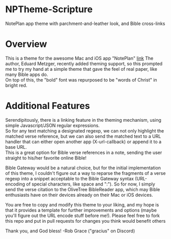 # NPTheme-Scripture
NotePlan app theme with parchment-and-leather look, and Bible cross-links

# Overview
This is a theme for the awesome Mac and iOS app "NotePlan" [link](https://apps.apple.com/us/app/noteplan-3/id1505432629)
The author, Eduard Metzger, recently added theming support, so this prompted me to try my hand 
at a simple theme that gave the feel of real paper, like many Bible apps do.  
On top of this, the "bold" font was repurposed to be "words of Christ" in bright red.

# Additional Features
Serendipitously, there is a linking feature in the theming mechanism, using simple Javascript/JSON regular expressions.   
So for any text matching a designated regexp, we can not only highlight the matched verse reference, but we can also send 
the matched text to a URL handler that can either open another app (X-url-callback) or append it to a base URL.  
This is a great option for Bible verse references in a note, sending the user straight to his/her favorite online Bible!

Bible Gateway would be a natural choice, but for the initial implementation of this theme, I couldn't figure out a way to reparse the fragments of a verse regexp into a snippet acceptable to the Bible Gateway syntax (URL-encoding of special characters, like space and ":").  So for now,
I simply send the verse citation to the OliveTree BibleReader app, which may Bible enthusiasts have on their devices already on their Mac or iOS devices.

You are free to copy and modify this theme to your liking, and my hope is that it provides a template for further improvements and options
(maybe you'll figure out the URL encode stuff before me!).  Please feel free to fork this repo and put in pull requests for changes you
think would benefit others

Thank you, and God bless!
-Rob Grace ("gracius" on Discord)
